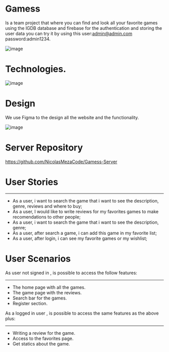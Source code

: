# Gamess 
Is a team project that where you can find and look all your favorite games using the IGDB database and firebase for the authentication and storing the user data you can try it by using this user:admin@admin.com password:admin1234.

![image](https://user-images.githubusercontent.com/81392888/211680474-b25d8487-0c85-43c1-91cc-c9a3b2ee8d41.png)


# Technologies.

![image](https://user-images.githubusercontent.com/81392888/211679711-a4e715f3-1a1c-4f5e-bbd7-8cfb9d8b1e28.png)

# Design

We use Figma to the design all the website and the functionality.

![image](https://user-images.githubusercontent.com/81392888/211680942-632da677-8023-448b-af99-2d20cb7c00dc.png)

# Server Repository
https://github.com/NicolasMezaCode/Gamess-Server
# User Stories
***
* As a user, i want to search the game that i want to see the description, genre, reviews and where to buy;
* As a user, I would like to write reviews for my favorites games to make recomendations to other people;
* As a user, i want to search the game that i want to see the description, genre;
* As a user, after search a game, i can add this game in my favorite list;
* As a user, after login, i can see my favorite games or my wishlist;


# User Scenarios
As user not signed in , is possible to access the follow features:
***
* The home page with all the games.
* The game page with the reviews.
* Search bar for the games.
* Register section.

As a logged in user , is possible to access the same features as the above plus:
***
* Writing a review for the game.
* Access to the favorites page.
* Get statics about the game.
